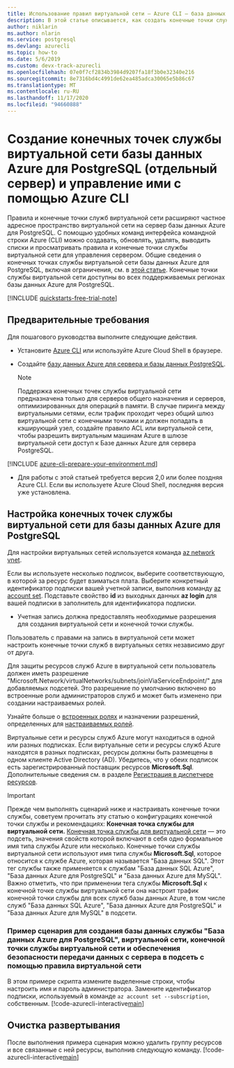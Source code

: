 ```yaml
---
title: Использование правил виртуальной сети — Azure CLI — база данных Azure для PostgreSQL — отдельный сервер
description: В этой статье описывается, как создать конечные точки службы виртуальной сети и правила базы данных Azure для PostgreSQL и управлять ими с помощью командной строки Azure CLI.
author: niklarin
ms.author: nlarin
ms.service: postgresql
ms.devlang: azurecli
ms.topic: how-to
ms.date: 5/6/2019
ms.custom: devx-track-azurecli
ms.openlocfilehash: 07e0f7cf2834b3984d9207fa18f3b0e32340e216
ms.sourcegitcommit: 8e7316bd4c4991de62ea485adca30065e5b86c67
ms.translationtype: MT
ms.contentlocale: ru-RU
ms.lasthandoff: 11/17/2020
ms.locfileid: "94660888"
---
```

# <a name="create-and-manage-vnet-service-endpoints-for-azure-database-for-postgresql---single-server-using-azure-cli"></a>Создание конечных точек службы виртуальной сети базы данных Azure для PostgreSQL (отдельный сервер) и управление ими с помощью Azure CLI
Правила и конечные точки служб виртуальной сети расширяют частное адресное пространство виртуальной сети на сервер базы данных Azure для PostgreSQL. С помощью удобных команд интерфейса командной строки Azure (CLI) можно создавать, обновлять, удалять, выводить списки и просматривать правила и конечные точки службы виртуальной сети для управления сервером. Общие сведения о конечных точках службы виртуальной сети базы данных Azure для PostgreSQL, включая ограничения, см. в [этой статье](concepts-data-access-and-security-vnet.md). Конечные точки службы виртуальной сети доступны во всех поддерживаемых регионах базы данных Azure для PostgreSQL.

[!INCLUDE [quickstarts-free-trial-note](../../includes/quickstarts-free-trial-note.md)]

## <a name="prerequisites"></a>Предварительные требования
Для пошагового руководства выполните следующие действия.
- Установите [Azure CLI](/cli/azure/install-azure-cli) или используйте Azure Cloud Shell в браузере.
- Создайте [базу данных Azure для сервера и базы данных PostgreSQL](quickstart-create-server-database-azure-cli.md).

    > [!NOTE]
    > Поддержка конечных точек службы виртуальной сети предназначена только для серверов общего назначения и серверов, оптимизированных для операций в памяти.
    > В случае пиринга между виртуальными сетями, если трафик проходит через общий шлюз виртуальной сети с конечными точками и должен попадать в кэширующий узел, создайте правило ACL или виртуальной сети, чтобы разрешить виртуальным машинам Azure в шлюзе виртуальной сети доступ к Базе данных Azure для сервера PostgreSQL.

[!INCLUDE [azure-cli-prepare-your-environment.md](../../includes/azure-cli-prepare-your-environment-no-header.md)]

- Для работы с этой статьей требуется версия 2,0 или более поздняя Azure CLI. Если вы используете Azure Cloud Shell, последняя версия уже установлена.

## <a name="configure-vnet-service-endpoints-for-azure-database-for-postgresql"></a>Настройка конечных точек службы виртуальной сети для базы данных Azure для PostgreSQL
Для настройки виртуальных сетей используется команда [az network vnet](/cli/azure/network/vnet).

Если вы используете несколько подписок, выберите соответствующую, в которой за ресурс будет взиматься плата. Выберите конкретный идентификатор подписки вашей учетной записи, выполнив команду [az account set](/cli/azure/account#az-account-set). Подставьте свойство **id** из выходных данных **az login** для вашей подписки в заполнитель для идентификатора подписки.

- Учетная запись должна предоставлять необходимые разрешения для создания виртуальной сети и конечной точки службы.

Пользователь с правами на запись в виртуальной сети может настроить конечные точки служб в виртуальных сетях независимо друг от друга.

Для защиты ресурсов служб Azure в виртуальной сети пользователь должен иметь разрешение "Microsoft.Network/virtualNetworks/subnets/joinViaServiceEndpoint/" для добавляемых подсетей. Это разрешение по умолчанию включено во встроенные роли администраторов служб и может быть изменено при создании настраиваемых ролей.

Узнайте больше о [встроенных ролях](../role-based-access-control/built-in-roles.md) и назначении разрешений, определенных для [настраиваемых ролей](../role-based-access-control/custom-roles.md).

Виртуальные сети и ресурсы служб Azure могут находиться в одной или разных подписках. Если виртуальные сети и ресурсы служб Azure находятся в разных подписках, ресурсы должны быть размещены в одном клиенте Active Directory (AD). Убедитесь, что у обеих подписок есть зарегистрированный поставщик ресурсов **Microsoft.Sql**. Дополнительные сведения см. в разделе [Регистрация в диспетчере ресурсов][resource-manager-portal].

> [!IMPORTANT]
> Прежде чем выполнять сценарий ниже и настраивать конечные точки службы, советуем прочитать эту статью о конфигурациях конечной точки службы и рекомендациях: **Конечная точка службы для виртуальной сети.** [Конечная точка службы для виртуальной сети](../virtual-network/virtual-network-service-endpoints-overview.md) — это подсеть, значения свойств которой включают в себя одно формальное имя типа службы Azure или несколько. Конечные точки службы виртуальной сети используют имя типа службы **Microsoft.Sql**, которое относится к службе Azure, которая называется "База данных SQL". Этот тег службы также применяется к службам "База данных SQL Azure", "База данных Azure для PostgreSQL" и "База данных Azure для MySQL". Важно отметить, что при применении тега службы **Microsoft.Sql** к конечной точке службы виртуальной сети она настроит трафик конечной точки службы для всех служб базы данных Azure, в том числе служб "База данных SQL Azure", "База данных Azure для PostgreSQL" и "База данных Azure для MySQL" в подсети. 
> 

### <a name="sample-script-to-create-an-azure-database-for-postgresql-database-create-a-vnet-vnet-service-endpoint-and-secure-the-server-to-the-subnet-with-a-vnet-rule"></a>Пример сценария для создания базы данных службы "База данных Azure для PostgreSQL", виртуальной сети, конечной точки службы виртуальной сети и обеспечения безопасности передачи данных с сервера в подсеть с помощью правила виртуальной сети
В этом примере скрипта измените выделенные строки, чтобы настроить имя и пароль администратора. Замените идентификатор подписки, используемый в команде `az account set --subscription`, собственным.
[!code-azurecli-interactive[main](../../cli_scripts/postgresql/create-postgresql-server-vnet/create-postgresql-server.sh?highlight=5,20 "Create an Azure Database for PostgreSQL, VNet, VNet service endpoint, and VNet rule.")]

## <a name="clean-up-deployment"></a>Очистка развертывания
После выполнения примера сценария можно удалить группу ресурсов и все связанные с ней ресурсы, выполнив следующую команду.
[!code-azurecli-interactive[main](../../cli_scripts/postgresql/create-postgresql-server-vnet/delete-postgresql.sh "Delete the resource group.")]

<!-- Link references, to text, Within this same GitHub repo. --> 
[resource-manager-portal]: ../azure-resource-manager/management/resource-providers-and-types.md
